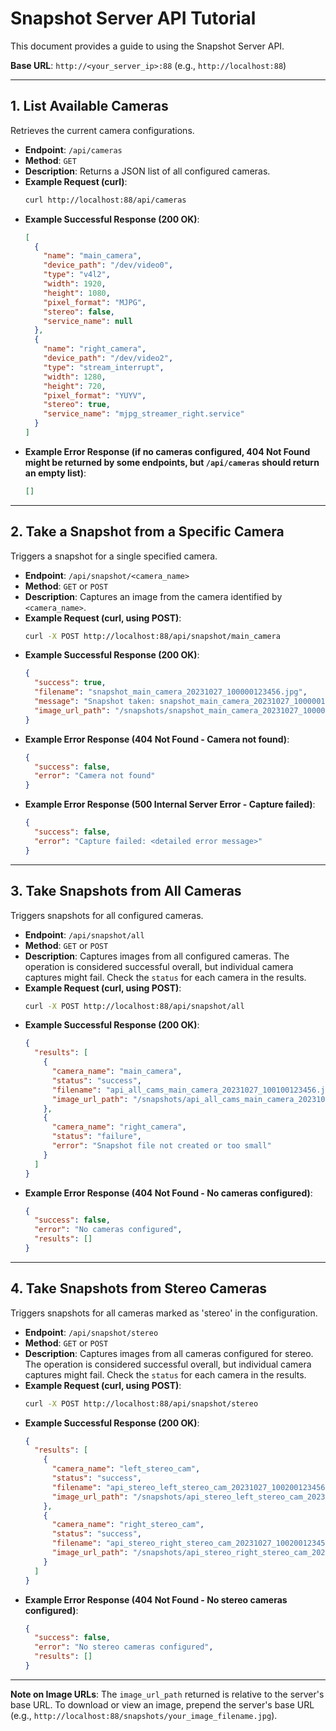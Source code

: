 # Snapshot Server API Tutorial

This document provides a guide to using the Snapshot Server API.

**Base URL**: `http://<your_server_ip>:88` (e.g., `http://localhost:88`)

---

## 1. List Available Cameras

Retrieves the current camera configurations.

*   **Endpoint**: `/api/cameras`
*   **Method**: `GET`
*   **Description**: Returns a JSON list of all configured cameras.
*   **Example Request (curl)**:
    ```bash
    curl http://localhost:88/api/cameras
    ```
*   **Example Successful Response (200 OK)**:
    ```json
    [
      {
        "name": "main_camera",
        "device_path": "/dev/video0",
        "type": "v4l2",
        "width": 1920,
        "height": 1080,
        "pixel_format": "MJPG",
        "stereo": false,
        "service_name": null
      },
      {
        "name": "right_camera",
        "device_path": "/dev/video2",
        "type": "stream_interrupt",
        "width": 1280,
        "height": 720,
        "pixel_format": "YUYV",
        "stereo": true,
        "service_name": "mjpg_streamer_right.service"
      }
    ]
    ```
*   **Example Error Response (if no cameras configured, 404 Not Found might be returned by some endpoints, but `/api/cameras` should return an empty list)**:
    ```json
    []
    ```

---

## 2. Take a Snapshot from a Specific Camera

Triggers a snapshot for a single specified camera.

*   **Endpoint**: `/api/snapshot/<camera_name>`
*   **Method**: `GET` or `POST`
*   **Description**: Captures an image from the camera identified by `<camera_name>`.
*   **Example Request (curl, using POST)**:
    ```bash
    curl -X POST http://localhost:88/api/snapshot/main_camera
    ```
*   **Example Successful Response (200 OK)**:
    ```json
    {
      "success": true,
      "filename": "snapshot_main_camera_20231027_100000123456.jpg",
      "message": "Snapshot taken: snapshot_main_camera_20231027_100000123456.jpg",
      "image_url_path": "/snapshots/snapshot_main_camera_20231027_100000123456.jpg"
    }
    ```
*   **Example Error Response (404 Not Found - Camera not found)**:
    ```json
    {
      "success": false,
      "error": "Camera not found"
    }
    ```
*   **Example Error Response (500 Internal Server Error - Capture failed)**:
    ```json
    {
      "success": false,
      "error": "Capture failed: <detailed error message>"
    }
    ```

---

## 3. Take Snapshots from All Cameras

Triggers snapshots for all configured cameras.

*   **Endpoint**: `/api/snapshot/all`
*   **Method**: `GET` or `POST`
*   **Description**: Captures images from all configured cameras. The operation is considered successful overall, but individual camera captures might fail. Check the `status` for each camera in the results.
*   **Example Request (curl, using POST)**:
    ```bash
    curl -X POST http://localhost:88/api/snapshot/all
    ```
*   **Example Successful Response (200 OK)**:
    ```json
    {
      "results": [
        {
          "camera_name": "main_camera",
          "status": "success",
          "filename": "api_all_cams_main_camera_20231027_100100123456.jpg",
          "image_url_path": "/snapshots/api_all_cams_main_camera_20231027_100100123456.jpg"
        },
        {
          "camera_name": "right_camera",
          "status": "failure",
          "error": "Snapshot file not created or too small"
        }
      ]
    }
    ```
*   **Example Error Response (404 Not Found - No cameras configured)**:
    ```json
    {
      "success": false,
      "error": "No cameras configured",
      "results": []
    }
    ```

---

## 4. Take Snapshots from Stereo Cameras

Triggers snapshots for all cameras marked as 'stereo' in the configuration.

*   **Endpoint**: `/api/snapshot/stereo`
*   **Method**: `GET` or `POST`
*   **Description**: Captures images from all cameras configured for stereo. The operation is considered successful overall, but individual camera captures might fail. Check the `status` for each camera in the results.
*   **Example Request (curl, using POST)**:
    ```bash
    curl -X POST http://localhost:88/api/snapshot/stereo
    ```
*   **Example Successful Response (200 OK)**:
    ```json
    {
      "results": [
        {
          "camera_name": "left_stereo_cam",
          "status": "success",
          "filename": "api_stereo_left_stereo_cam_20231027_100200123456.jpg",
          "image_url_path": "/snapshots/api_stereo_left_stereo_cam_20231027_100200123456.jpg"
        },
        {
          "camera_name": "right_stereo_cam",
          "status": "success",
          "filename": "api_stereo_right_stereo_cam_20231027_100200123456.jpg",
          "image_url_path": "/snapshots/api_stereo_right_stereo_cam_20231027_100200123456.jpg"
        }
      ]
    }
    ```
*   **Example Error Response (404 Not Found - No stereo cameras configured)**:
    ```json
    {
      "success": false,
      "error": "No stereo cameras configured",
      "results": []
    }
    ```

---

**Note on Image URLs**: The `image_url_path` returned is relative to the server's base URL. To download or view an image, prepend the server's base URL (e.g., `http://localhost:88/snapshots/your_image_filename.jpg`).
